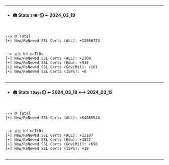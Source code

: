 

---
- #### 🖨️ **Stats** `24Hr`⏲️ ➼ 2024_03_19
```console


--> 🌐 Total
[+] New/ReNewed SSL Certs (ALL): +12056723


--> 🇧🇩 bd_ccTLDs
[+] New/ReNewed SSL Certs (ALL): +2109
[+] New/ReNewed SSL Certs (Edu): +938
[+] New/ReNewed SSL Certs (Gov|Mil): +101
[+] New/ReNewed SSL Certs (ISPs): +0


```

---
- #### 🖨️ **Stats** `7Days`⏲️ ➼ 2024_03_19 <--> 2024_03_12
```console


--> 🌐 Total
[+] New/ReNewed SSL Certs (ALL): +64085544


--> 🇧🇩 bd_ccTLDs
[+] New/ReNewed SSL Certs (ALL): +12187
[+] New/ReNewed SSL Certs (Edu): +4822
[+] New/ReNewed SSL Certs (Gov|Mil): +690
[+] New/ReNewed SSL Certs (ISPs): +19


```

---


